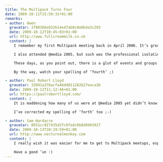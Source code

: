 ```yaml
---
title: The Multipack Turns Four
date: 2009-10-11T15:59:31+01:00
remarks:
- author: Owen
  gravatar: 1f00366a932b14e47ab0c8e0b4a3c293
  date: 2009-10-12T10:45:03+01:00
  url: http://www.fullcreammilk.co.uk
  content: |
    I remember my first Multipack meeting back in April 2006. It’s great that some of the people I met then are still attending regularly and, like me, finding it rewarding.

    I also attended @media 2005, but such was the professional isolation I felt then, that it took almost a year before I found the Multipack.

    These days, as you point out, there is a glut of events and groups for Web geeks to attend and participate in, which is a very positive state of affairs. And I’m glad that Multipack continues to go from strength to strength, particularly Geek In The Park.

    By the way, watch your spelling of ‘fourth’ ;)

- author: Paul Robert Lloyd
  gravatar: 15091a37bacfa4bdd011282627eaca2b
  date: 2009-10-12T11:12:46+01:00
  url: https://paulrobertlloyd.com/
  content: |
    It is maddening how many of us were at @media 2005 yet didn’t know we all worked so near to each other.

    I’ve corrected my spelling of ‘forth’ too ;-)

- author: Sam Hardacre
  gravatar: 8931cc927435d2fc0fedc6b8d9403927
  date: 2009-10-13T20:19:59+01:00
  url: http://www.nocturnalmonkey.com
  content: |
    I really wish it was easier for me to get to Multipack meetups, especially this one. It’s always great to meet up with you folks and have a few drinks. It’s almost a year since I last made the journey so it’s high time I make the journey to Brum.

    Have a good ’un :)
---
```

